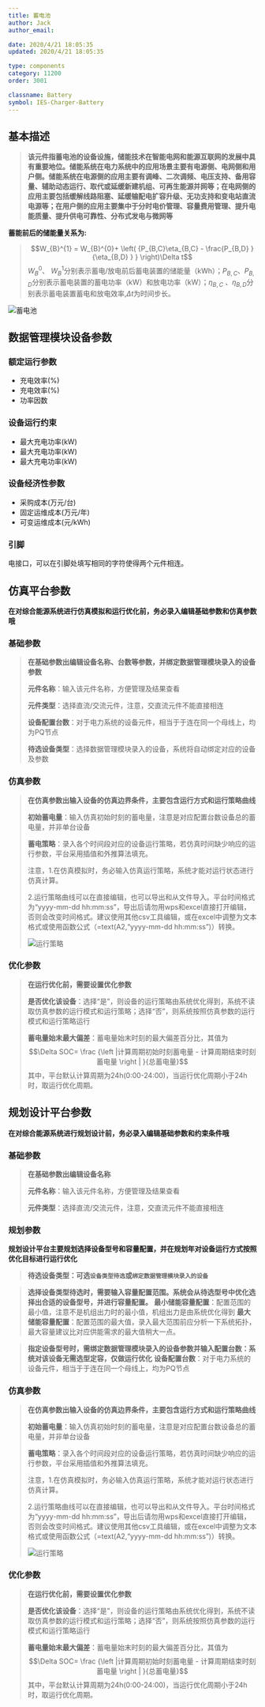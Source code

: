 ```yaml
---
title: 蓄电池
author: Jack
author_email:

date: 2020/4/21 18:05:35
updated: 2020/4/21 18:05:35

type: components
category: 11200
order: 3001

classname: Battery
symbol: IES-Charger-Battery
---
```

## 基本描述

> **该元件指蓄电池的设备设施，储能技术在智能电网和能源互联网的发展中具有重要地位。储能系统在电力系统中的应用场景主要有电源侧、电网侧和用户侧。储能系统在电源侧的应用主要有调峰、二次调频、电压支持、备用容量、辅助动态运行、取代或延缓新建机组、可再生能源并网等；在电网侧的应用主要包括缓解线路阻塞、延缓输配电扩容升级、无功支持和变电站直流电源等；在用户侧的应用主要集中于分时电价管理、容量费用管理、提升电能质量、提升供电可靠性、分布式发电与微网等** 
> 
**蓄能前后的储能量关系为:**
> $$W_{B}^{1} = W_{B}^{0}+ \left( {P_{B,C}\eta_{B,C} - \frac{P_{B,D} }{\eta_{B,D} } } \right)\Delta t$$
> $W_{B}^{0}$、 $W_{B}^{1}$分别表示蓄电/放电前后蓄电装置的储能量（kWh）；$P_{B,C}$、$P_{B,D}$分别表示蓄电装置的蓄电功率（kW）和放电功率（kW）；$\eta_{B,C}$ 、$\eta_{B,D}$分别表示蓄电装置蓄电和放电效率,$\Delta t$为时间步长。
> 
> 
![蓄电池](./battery.svg)

## 数据管理模块设备参数

### 额定运行参数
- 充电效率(%)
- 充电效率(%)
- 功率因数

### 设备运行约束
- 最大充电功率(kW)
- 最大充电功率(kW)
- 最大充电功率(kW)
### 设备经济性参数
* 采购成本(万元/台)
* 固定运维成本(万元/年)
* 可变运维成本(元/kWh)
### 引脚

电接口，可以在引脚处填写相同的字符使得两个元件相连。

## 仿真平台参数

**在对综合能源系统进行仿真模拟和运行优化前，务必录入编辑基础参数和仿真参数哦**

### 基础参数

>**在基础参数出编辑设备名称、台数等参数，并绑定数据管理模块录入的设备参数**
> 
> **元件名称**：输入该元件名称，方便管理及结果查看
> 
> **元件类型**：选择直流/交流元件，注意，交直流元件不能直接相连
> 
> **设备配置台数**：对于电力系统的设备元件，相当于于连在同一个母线上，均为PQ节点
> 
> **待选设备类型**：选择数据管理模块录入的设备，系统将自动绑定对应的设备及参数

### 仿真参数

>**在仿真参数出输入设备的仿真边界条件，主要包含运行方式和运行策略曲线**
> 
> **初始蓄电量**：输入仿真初始时刻的蓄电量，注意是对应配置台数设备总的蓄电量，并非单台设备
> 
> **蓄电策略**：录入各个时间段对应的设备运行策略，若仿真时间缺少响应的运行参数，平台采用插值和外推算法填充。
> 
> 注意，1.在仿真模拟时，务必输入仿真运行策略，系统才能对运行状态进行仿真计算。
> 
> 2.运行策略曲线可以在直接编辑，也可以导出和从文件导入。平台时间格式为“yyyy-mm-dd hh:mm:ss”，导出后请勿用wps和excel直接打开编辑，否则会改变时间格式。建议使用其他csv工具编辑，或在excel中调整为文本格式或使用函数公式（=text(A2,“yyyy-mm-dd hh:mm:ss”)）转换。
> 
>![运行策略](../../运行策略.png)

### 优化参数


>**在运行优化前，需要设置优化参数**
> 
> **是否优化该设备**：选择“是”，则设备的运行策略由系统优化得到，系统不读取仿真参数的运行模式和运行策略；选择“否”，则系统按照仿真参数的运行模式和运行策略运行
> 
> **蓄电量始末最大偏差**：蓄电量始末时刻的最大偏差百分比，其值为
> $$\Delta SOC= \frac {\left |计算周期初始时刻蓄电量 - 计算周期结束时刻蓄电量  \right | }{总蓄电量}$$
> 其中，平台默认计算周期为24h(0:00-24:00)，当运行优化周期小于24h时，取运行优化周期。


## 规划设计平台参数

**在对综合能源系统进行规划设计前，务必录入编辑基础参数和约束条件哦**

### 基础参数

>**在基础参数出编辑设备名称**
> 
> **元件名称**：输入该元件名称，方便管理及结果查看
> 
> **元件类型**：选择直流/交流元件，注意，交直流元件不能直接相连

### 规划参数

**规划设计平台主要规划选择设备型号和容量配置，并在规划年对设备运行方式按照优化目标进行运行优化**

> **待选设备类型：可选`设备类型待选`或`绑定数据管理模块录入的设备`**
 
> **选择设备类型待选时，需要输入容量配置范围。系统会从待选型号中优化选择出合适的设备型号，并进行容量配置。**
> **最小储能容量配置**：配置范围的最小值，注意不是机组出力时的最小值，机组出力是由系统优化得到
> **最大储能容量配置**：配置范围的最大值，录入最大范围前应分析一下系统拓扑，最大容量建议比对应供能需求的最大值稍大一点。

> **指定设备型号时，需绑定数据管理模块录入的设备参数并输入配置台数：系统对该设备无需选型定容，仅做运行优化**
> **设备配置台数**：对于电力系统的设备元件，相当于于连在同一个母线上，均为PQ节点

### 仿真参数

>**在仿真参数出输入设备的仿真边界条件，主要包含运行方式和运行策略曲线**
> 
> **初始蓄电量**：输入仿真初始时刻的蓄电量，注意是对应配置台数设备总的蓄电量，并非单台设备
> 
> **蓄电策略**：录入各个时间段对应的设备运行策略，若仿真时间缺少响应的运行参数，平台采用插值和外推算法填充。
> 
> 注意，1.在仿真模拟时，务必输入仿真运行策略，系统才能对运行状态进行仿真计算。
> 
> 2.运行策略曲线可以在直接编辑，也可以导出和从文件导入。平台时间格式为“yyyy-mm-dd hh:mm:ss”，导出后请勿用wps和excel直接打开编辑，否则会改变时间格式。建议使用其他csv工具编辑，或在excel中调整为文本格式或使用函数公式（=text(A2,“yyyy-mm-dd hh:mm:ss”)）转换。
> 
>![运行策略](../../运行策略.png)

### 优化参数


>**在运行优化前，需要设置优化参数**
> 
> **是否优化该设备**：选择“是”，则设备的运行策略由系统优化得到，系统不读取仿真参数的运行模式和运行策略；选择“否”，则系统按照仿真参数的运行模式和运行策略运行
> 
> **蓄电量始末最大偏差**：蓄电量始末时刻的最大偏差百分比，其值为
> $$\Delta SOC= \frac {\left |计算周期初始时刻蓄电量 - 计算周期结束时刻蓄电量  \right | }{总蓄电量}$$
> 其中，平台默认计算周期为24h(0:00-24:00)，当运行优化周期小于24h时，取运行优化周期。